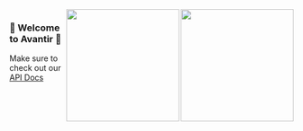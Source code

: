 <img align="right" width="200" src="https://user-images.githubusercontent.com/1002805/162428013-b1263202-ff17-44b2-b440-791936cc3180.png#gh-light-mode-only">
<img align="right" width="200" src="https://user-images.githubusercontent.com/1002805/162444580-6c16efec-bb05-4b0d-975a-2f68dfe06236.png#gh-dark-mode-only">

### 🎉 Welcome to Avantir 💸

Make sure to check out our [API Docs](https://docs.avantir.com/)
